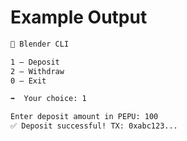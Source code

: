 # Example Output

```bash
🔮 Blender CLI

1 — Deposit
2 — Withdraw
0 — Exit

➡️  Your choice: 1

Enter deposit amount in PEPU: 100
✅ Deposit successful! TX: 0xabc123...
```
